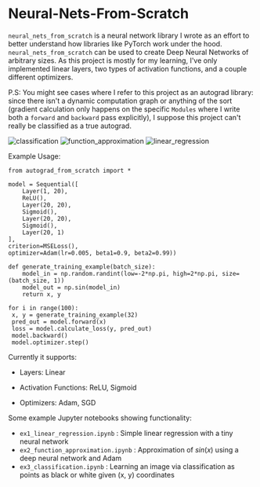 ﻿# Neural-Nets-From-Scratch

`neural_nets_from_scratch` is a neural network library I wrote as an effort to better understand how libraries like PyTorch work under the hood. `neural_nets_from_scratch` can be used to create Deep Neural Networks of arbitrary sizes. As this project is mostly for my learning, I've only implemented linear layers, two types of activation functions, and a couple different optimizers.

P.S: You might see cases where I refer to this project as an autograd library: since there isn't a dynamic computation graph or anything of the sort (gradient calculation only happens on the specific `Modules` where I write both a `forward` and `backward` pass explicitly), I suppose this project can't really be classified as a true autograd.

![classification](https://github.com/YashSax/Neural-Nets-From-Scratch/assets/46911428/244f4863-8dd1-4a1c-836d-15d47f8c742d)
![function_approximation](https://github.com/YashSax/Neural-Nets-From-Scratch/assets/46911428/867d4e0b-0dd2-4194-8398-b22ab1759b48)
![linear_regression](https://github.com/YashSax/Neural-Nets-From-Scratch/assets/46911428/d506a631-8170-453a-8342-490d666b444b)


Example Usage:

```python3
from autograd_from_scratch import *

model = Sequential([
    Layer(1, 20),
    ReLU(),
    Layer(20, 20),
    Sigmoid(),
    Layer(20, 20),
    Sigmoid(),
    Layer(20, 1)
],
criterion=MSELoss(),
optimizer=Adam(lr=0.005, beta1=0.9, beta2=0.99))

def generate_training_example(batch_size):
    model_in = np.random.randint(low=-2*np.pi, high=2*np.pi, size=(batch_size, 1))
    model_out = np.sin(model_in)
    return x, y

for i in range(100):
 x, y = generate_training_example(32)
 pred_out = model.forward(x)
 loss = model.calculate_loss(y, pred_out)
 model.backward()
 model.optimizer.step()
```

Currently it supports:

* Layers: Linear

* Activation Functions: ReLU, Sigmoid
* Optimizers: Adam, SGD

Some example Jupyter notebooks showing functionality:
 - `ex1_linear_regression.ipynb` : Simple linear regression with a tiny neural network
 - `ex2_function_approximation.ipynb` : Approximation of $sin(x)$ using a deep neural network and Adam
 - `ex3_classification.ipynb` : Learning an image via classification as points as black or white given (x, y) coordinates
